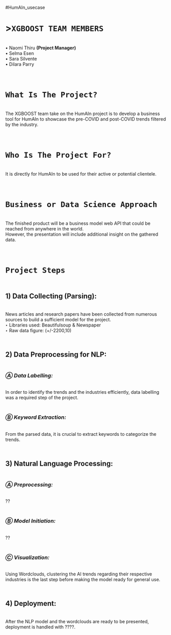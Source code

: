  #HumAIn_usecase

# >**`XGBOOST TEAM MEMBERS`**
<br>• Naomi Thiru **(Project Manager)**
<br>• Selma Esen
<br>• Sara Silvente
<br>• Dilara Parry

# <br>``What Is The Project?``
<br>The XGBOOST team take on the HumAIn project is to develop a business tool for HumAIn to showcase the pre-COVID and post-COVID trends filtered by the industry.

# <br>``Who Is The Project For?``
<br>It is directly for HumAIn to be used for their active or potential clientele.

# <br>``Business or Data Science Approach``
<br>The finished product will be a business model web API that could be reached from anywhere in the world.
<br>However, the presentation will include additional insight on the gathered data.

# <br> ``Project Steps``
## <br>**1) Data Collecting (Parsing):**
<br>News articles and research papers have been collected from numerous sources to build a sufficient model for the project.
<br>‣ Libraries used: Beautifulsoup & Newspaper
<br>‣ Raw data figure: (+/-2200,10)

## <br>**2) Data Preprocessing for NLP:**
### <br>*Ⓐ Data Labelling:*
<br>In order to identify the trends and the industries efficiently, data labelling was a required step of the project. 

### <br>*Ⓑ Keyword Extraction:*
<br>From the parsed data, it is crucial to extract keywords to categorize the trends.

## <br>**3) Natural Language Processing:**
### <br>*Ⓐ Preprocessing:*
<br>??

### <br>*Ⓑ Model Initiation:*
<br>??

### <br>*Ⓒ Visualization:*
<br>Using Wordclouds, clustering the AI trends regarding their respective industries is the last step before making the model ready for general use.

## <br>**4) Deployment:**
<br>After the NLP model and the wordclouds are ready to be presented, deployment is handled with ????.  </div>


